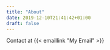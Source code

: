```yaml
---
title: "About"
date: 2019-12-10T21:41:42+01:00
draft: false
---
```


Contact at {{< emaillink "My Email" >}}
